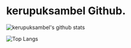 # kerupuksambel Github.

![kerupuksambel's github stats](https://github-readme-stats.vercel.app/api?username=kerupuksambel&show_icons=true&text_color=1b262c&title_color=0f4c75&icon_color=bbe1fa&hide_border=true)

![Top Langs](https://github-readme-stats.vercel.app/api/top-langs/?username=kerupuksambel&layout=compact&text_color=1b262c&title_color=0f4c75&icon_color=bbe1fa&hide_border=true)
